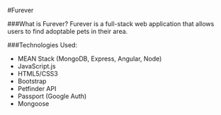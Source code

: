#Furever

###What is Furever?
Furever is a full-stack web application that allows users to find adoptable pets in their area.

###Technologies Used:
* MEAN Stack (MongoDB, Express, Angular, Node)
* JavaScript.js
* HTML5/CSS3
* Bootstrap
* Petfinder API
* Passport (Google Auth)
* Mongoose
